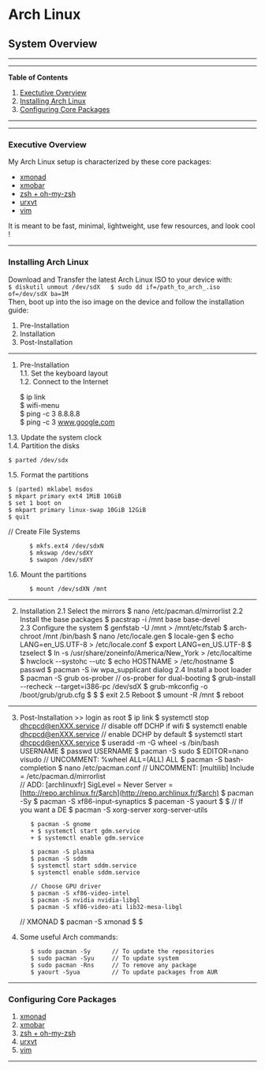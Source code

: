 # Arch Linux
## System Overview

---
---
**Table of Contents**  

1. [Exectutive Overview](#1)
2. [Installing Arch Linux](#2)
3. [Configuring Core Packages](#3)
  
---
---

### <a name="1"></a>Executive Overview

My Arch Linux setup is characterized by these core packages:
* [xmonad](http://xmonad.org/)
* [xmobar](http://projects.haskell.org/xmobar/)
* [zsh + oh-my-zsh](http://ohmyz.sh/)
* [urxvt](http://software.schmorp.de/pkg/rxvt-unicode.html)
* [vim](http://www.vim.org/)  
  
It is meant to be fast, minimal, lightweight, use few resources, and look cool ! 

---
### <a name="2"></a>Installing Arch Linux

Download and Transfer the latest Arch Linux ISO to your device with:  
``
$ diskutil unmout /dev/sdX  
$ sudo dd if=/path_to_arch_.iso of=/dev/sdX ba=1M
``  
Then, boot up into the iso image on the device and follow the installation guide:
  
  1. Pre-Installation
  2. Installation
  3. Post-Installation

---
   
1. Pre-Installation  
1.1. Set the keyboard layout  
1.2. Connect to the Internet  

    $ ip link  
    $ wifi-menu   
    $ ping -c 3 8.8.8.8  
    $ ping -c 3 www.google.com

1.3. Update the system clock  
1.4. Partition the disks 

    $ parted /dev/sdx
   
1.5. Format the partitions  

    $ (parted) mklabel msdos  
    $ mkpart primary ext4 1MiB 10GiB  
    $ set 1 boot on  
    $ mkpart primary linux-swap 10GiB 12GiB  
    $ quit  

// Create File Systems  

          $ mkfs.ext4 /dev/sdxN
          $ mkswap /dev/sdXY
          $ swapon /dev/sdXY

1.6. Mount the partitions

          $ mount /dev/sdXN /mnt  

---

2. Installation
    2.1 Select the mirrors
          $ nano /etc/pacman.d/mirrorlist
    2.2 Install the base packages
          $ pacstrap -i /mnt base base-devel   
    2.3 Configure the system
          $ genfstab -U  /mnt > /mnt/etc/fstab
          $ arch-chroot /mnt /bin/bash
          $ nano /etc/locale.gen
          $ locale-gen
          $ echo LANG=en_US.UTF-8 > /etc/locale.conf
          $ export LANG=en_US.UTF-8
          $ tzselect
          $ ln -s /usr/share/zoneinfo/America/New_York > /etc/localtime
          $ hwclock --systohc --utc
          $ echo HOSTNAME > /etc/hostname
          $ passwd
          $ pacman -S iw wpa_supplicant dialog
    2.4 Install a boot loader
          $ pacman -S grub os-prober      // os-prober for dual-booting
          $ grub-install --recheck --target=i386-pc /dev/sdX
          $ grub-mkconfig -o /boot/grub/grub.cfg
          $ 
          $ 
          $ exit
    2.5 Reboot
          $ umount -R /mnt
          $ reboot  

---

3. Post-Installation
        >> login as root
          $ ip link
          $ systemctl stop dhcpcd@enXXX.service        // disable off DCHP if wifi
          $ systemctl enable dhcpcd@enXXX.service      // enable DCHP by default
          $ systemctl start dhcpcd@enXXX.service
          $ useradd -m -G wheel -s /bin/bash USERNAME
          $ passwd USERNAME
          $ pacman -S sudo
          $ EDITOR=nano visudo            // UNCOMMENT: %wheel ALL=(ALL) ALL
          $ pacman -S bash-completion
          $ nano /etc/pacman.conf         // UNCOMMENT: [multilib]
                                                        Include = /etc/pacman.d/mirrorlist  
                                          // ADD:       [archlinuxfr]
                                                        SigLevel = Never
                                                        Server = [http://repo.archlinux.fr/$arch](http://repo.archlinux.fr/$arch)
          $ pacman -Sy
          $ pacman -S xf86-input-synaptics
          $ paceman -S yaourt
          $ 
          $ 
    // If you want a DE
          $ pacman -S xorg-server xorg-server-utils

          $ pacman -S gnome
          + $ systemctl start gdm.service
          + $ systemctl enable gdm.service

          $ pacman -S plasma
          $ pacman -S sddm
          $ systemctl start sddm.service
          $ systemctl enable sddm.service

          // Choose GPU driver
          $ pacman -S xf86-video-intel
          $ pacman -S nvidia nvidia-libgl
          $ pacman -S xf86-video-ati lib32-mesa-libgl

    // XMONAD
          $ pacman -S xmonad
          $ 
          $ 


4. Some useful Arch commands:

          $ sudo pacman -Sy      // To update the repositories
          $ sudo pacman -Syu     // To update system
          $ sudo pacman -Rns     // To remove any package
          $ yaourt -Syua         // To update packages from AUR

---

### <a name="3"></a>Configuring Core Packages

1. [xmonad]()
2. [xmobar]()
3. [zsh + oh-my-zsh]()
4. [urxvt]()
5. [vim]()
  
---

